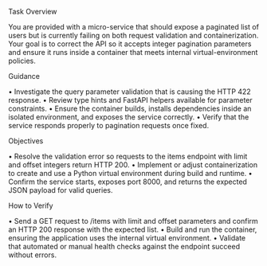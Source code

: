 Task Overview

You are provided with a micro-service that should expose a paginated list of users but is currently failing on both request validation and containerization. Your goal is to correct the API so it accepts integer pagination parameters and ensure it runs inside a container that meets internal virtual-environment policies.

Guidance

• Investigate the query parameter validation that is causing the HTTP 422 response.
• Review type hints and FastAPI helpers available for parameter constraints.
• Ensure the container builds, installs dependencies inside an isolated environment, and exposes the service correctly.
• Verify that the service responds properly to pagination requests once fixed.

Objectives

• Resolve the validation error so requests to the items endpoint with limit and offset integers return HTTP 200.
• Implement or adjust containerization to create and use a Python virtual environment during build and runtime.
• Confirm the service starts, exposes port 8000, and returns the expected JSON payload for valid queries.

How to Verify

• Send a GET request to /items with limit and offset parameters and confirm an HTTP 200 response with the expected list.
• Build and run the container, ensuring the application uses the internal virtual environment.
• Validate that automated or manual health checks against the endpoint succeed without errors.